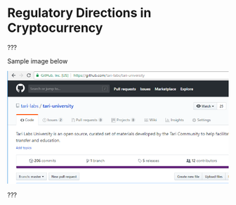 # Regulatory Directions in Cryptocurrency

???

Sample image below

![sample](sources/sample.PNG)



???